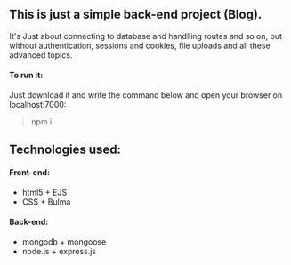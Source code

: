 ## This is just a simple back-end project (Blog).
It's Just about connecting to database and handlling routes and so on, but without authentication, sessions and cookies, file uploads and all these advanced topics.
#### To run it:
Just download it and write the command below and open your browser on localhost:7000:
> npm i 

## Technologies used:
#### Front-end:
  - html5 + EJS
  - CSS + Bulma
#### Back-end:
- mongodb + mongoose
- node.js + express.js
